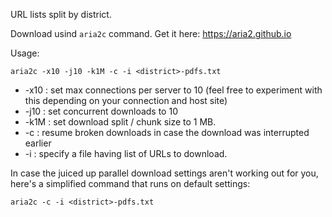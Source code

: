 URL lists split by district.

Download usind `aria2c` command. Get it here: <https://aria2.github.io>

Usage:
```
aria2c -x10 -j10 -k1M -c -i <district>-pdfs.txt
```

* -x10 : set max connections per server to 10 (feel free to experiment with this depending on your connection and host site)
* -j10 : set concurrent downloads to 10
* -k1M : set download split / chunk size to 1 MB.
* -c : resume broken downloads in case the download was interrupted earlier 
* -i : specify a file having list of URLs to download.

In case the juiced up parallel download settings aren't working out for you, here's a simplified command that runs on default settings:
```
aria2c -c -i <district>-pdfs.txt
```
